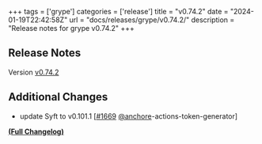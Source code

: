 +++
tags = ['grype']
categories = ['release']
title = "v0.74.2"
date = "2024-01-19T22:42:58Z"
url = "docs/releases/grype/v0.74.2/"
description = "Release notes for grype v0.74.2"
+++

## Release Notes

Version [v0.74.2](https://github.com/anchore/grype/releases/tag/v0.74.2)

## Additional Changes

- update Syft to v0.101.1 [[#1669](https://github.com/anchore/grype/pull/1669) [@anchore](https://github.com/anchore)-actions-token-generator]

**[(Full Changelog)](https://github.com/anchore/grype/compare/v0.74.1...v0.74.2)**
